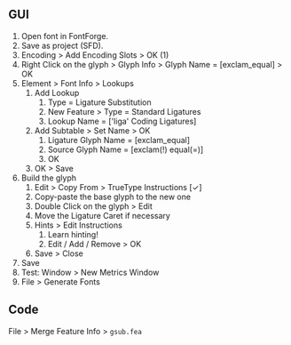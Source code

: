 ## GUI

1. Open font in FontForge.
2. Save as project (SFD).
3. Encoding > Add Encoding Slots > OK (1)
4. Right Click on the glyph > Glyph Info > Glyph Name = [exclam_equal] > OK
5. Element > Font Info > Lookups
	1. Add Lookup
		1. Type = Ligature Substitution
		2. New Feature > Type = Standard Ligatures
		3. Lookup Name = ['liga' Coding Ligatures]
	2. Add Subtable > Set Name > OK
		1. Ligature Glyph Name = [exclam_equal]
		2. Source Glyph Name = [exclam(!) equal(=)]
		3. OK
	3. OK > Save
6. Build the glyph
	1. Edit > Copy From > TrueType Instructions [✓]
	2. Copy-paste the base glyph to the new one
	3. Double Click on the glyph > Edit
	4. Move the Ligature Caret if necessary
	5. Hints > Edit Instructions
		1. Learn hinting!
		2. Edit / Add / Remove > OK
	6. Save > Close
7. Save
8. Test: Window > New Metrics Window
9. File > Generate Fonts

## Code

File > Merge Feature Info > `gsub.fea`
